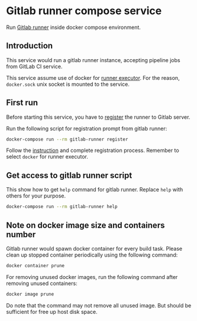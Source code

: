 # Gitlab runner compose service
Run [Gitlab runner] inside docker compose environment.

[Gitlab runner]: https://docs.gitlab.com/runner/

## Introduction
This service would run a gitlab runner instance, accepting pipeline jobs from GitLab CI service.

This service assume use of docker for [runner executor]. For the reason, `docker.sock` unix
socket is mounted to the service.

[runner executor]: https://docs.gitlab.com/runner/executors/README.html

## First run
Before starting this service, you have to [register] the runner to Gitlab server.

[register]: https://docs.gitlab.com/runner/register/index.html

Run the following script for registration prompt from gitlab runner:

```bash
docker-compose run --rm gitlab-runner register
```

Follow the [instruction] and complete registration process. Remember to select `docker` for runner
executor.

[instruction]: https://docs.gitlab.com/runner/register/index.html#gnu-linux<Paste>

## Get access to gitlab runner script
This show how to get `help` command for gitlab runner. Replace `help` with others for your purpose.
```bash
docker-compose run --rm gitlab-runner help
```

## Note on docker image size and containers number
Gitlab runner would spawn docker container for every build task. Please clean up stopped container periodically
using the following command:
```bash
docker container prune
```

For removing unused docker images, run the following command after removing unused containers:
```bash
docker image prune
```

Do note that the command may not remove all unused image. But should be sufficient for free up
host disk space.
